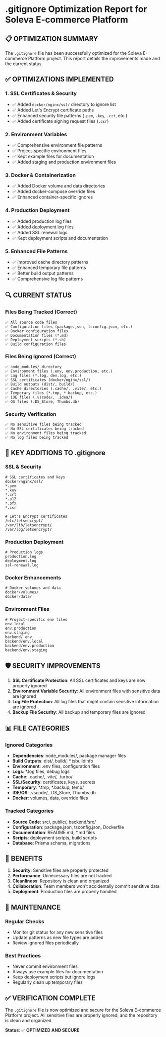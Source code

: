 # .gitignore Optimization Report for Soleva E-commerce Platform

## 📋 **OPTIMIZATION SUMMARY**

The `.gitignore` file has been successfully optimized for the Soleva E-commerce Platform project. This report details the improvements made and the current status.

## ✅ **OPTIMIZATIONS IMPLEMENTED**

### 1. **SSL Certificates & Security**
- ✅ Added `docker/nginx/ssl/` directory to ignore list
- ✅ Added Let's Encrypt certificate paths
- ✅ Enhanced security file patterns (`.pem`, `.key`, `.crt`, etc.)
- ✅ Added certificate signing request files (`.csr`)

### 2. **Environment Variables**
- ✅ Comprehensive environment file patterns
- ✅ Project-specific environment files
- ✅ Kept example files for documentation
- ✅ Added staging and production environment files

### 3. **Docker & Containerization**
- ✅ Added Docker volume and data directories
- ✅ Added docker-compose override files
- ✅ Enhanced container-specific ignores

### 4. **Production Deployment**
- ✅ Added production log files
- ✅ Added deployment log files
- ✅ Added SSL renewal logs
- ✅ Kept deployment scripts and documentation

### 5. **Enhanced File Patterns**
- ✅ Improved cache directory patterns
- ✅ Enhanced temporary file patterns
- ✅ Better build output patterns
- ✅ Comprehensive log file patterns

## 🔍 **CURRENT STATUS**

### **Files Being Tracked (Correct)**
```
✅ All source code files
✅ Configuration files (package.json, tsconfig.json, etc.)
✅ Docker configuration files
✅ Documentation files (*.md)
✅ Deployment scripts (*.sh)
✅ Build configuration files
```

### **Files Being Ignored (Correct)**
```
✅ node_modules/ directory
✅ Environment files (.env, env.production, etc.)
✅ Log files (*.log, dev.log, etc.)
✅ SSL certificates (docker/nginx/ssl/)
✅ Build outputs (dist/, build/)
✅ Cache directories (.cache/, .vite/, etc.)
✅ Temporary files (*.tmp, *.backup, etc.)
✅ IDE files (.vscode/, .idea/)
✅ OS files (.DS_Store, Thumbs.db)
```

### **Security Verification**
```
✅ No sensitive files being tracked
✅ No SSL certificates being tracked
✅ No environment files being tracked
✅ No log files being tracked
```

## 📁 **KEY ADDITIONS TO .gitignore**

### **SSL & Security**
```gitignore
# SSL certificates and keys
docker/nginx/ssl/
*.pem
*.key
*.crt
*.p12
*.pfx
*.csr

# Let's Encrypt certificates
/etc/letsencrypt/
/var/lib/letsencrypt/
/var/log/letsencrypt/
```

### **Production Deployment**
```gitignore
# Production logs
production.log
deployment.log
ssl-renewal.log
```

### **Docker Enhancements**
```gitignore
# Docker volumes and data
docker/volumes/
docker/data/
```

### **Environment Files**
```gitignore
# Project-specific env files
env.local
env.production
env.staging
backend/.env
backend/env.local
backend/env.production
backend/env.staging
```

## 🛡️ **SECURITY IMPROVEMENTS**

1. **SSL Certificate Protection**: All SSL certificates and keys are now properly ignored
2. **Environment Variable Security**: All environment files with sensitive data are ignored
3. **Log File Protection**: All log files that might contain sensitive information are ignored
4. **Backup File Security**: All backup and temporary files are ignored

## 📊 **FILE CATEGORIES**

### **Ignored Categories**
- **Dependencies**: node_modules/, package manager files
- **Build Outputs**: dist/, build/, *.tsbuildinfo
- **Environment**: .env files, configuration files
- **Logs**: *.log files, debug logs
- **Cache**: .cache/, .vite/, .turbo/
- **SSL/Security**: certificates, keys, secrets
- **Temporary**: *.tmp, *.backup, temp/
- **IDE/OS**: .vscode/, .DS_Store, Thumbs.db
- **Docker**: volumes, data, override files

### **Tracked Categories**
- **Source Code**: src/, public/, backend/src/
- **Configuration**: package.json, tsconfig.json, Dockerfile
- **Documentation**: README.md, *.md files
- **Scripts**: deployment scripts, build scripts
- **Database**: Prisma schema, migrations

## 🎯 **BENEFITS**

1. **Security**: Sensitive files are properly protected
2. **Performance**: Unnecessary files are not tracked
3. **Cleanliness**: Repository is clean and organized
4. **Collaboration**: Team members won't accidentally commit sensitive data
5. **Deployment**: Production files are properly handled

## 🔧 **MAINTENANCE**

### **Regular Checks**
- Monitor git status for any new sensitive files
- Update patterns as new file types are added
- Review ignored files periodically

### **Best Practices**
- Never commit environment files
- Always use example files for documentation
- Keep deployment scripts but ignore logs
- Regularly clean up temporary files

## ✅ **VERIFICATION COMPLETE**

The `.gitignore` file is now optimized and secure for the Soleva E-commerce Platform project. All sensitive files are properly ignored, and the repository is clean and organized.

**Status**: ✅ **OPTIMIZED AND SECURE**